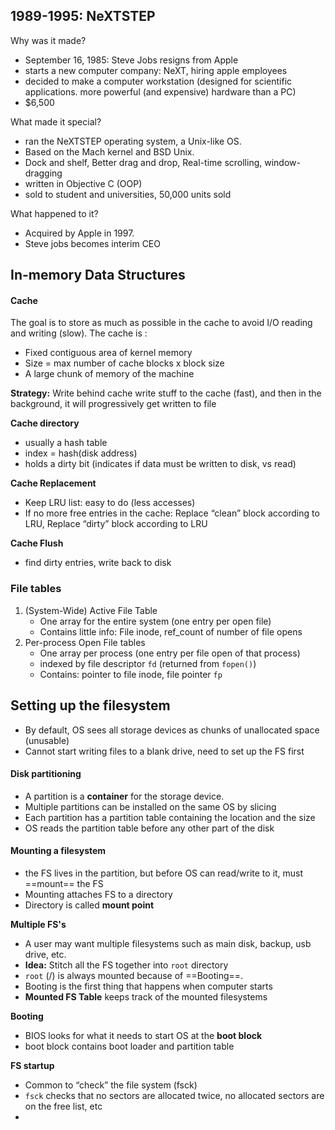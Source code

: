## 1989-1995: NeXTSTEP
Why was it made?

- September 16, 1985: Steve Jobs resigns from Apple
- starts a new computer company: NeXT, hiring apple employees
- decided to make a computer workstation (designed for scientific applications. more powerful (and expensive) hardware than a PC)
- $6,500

What made it special?

- ran the NeXTSTEP operating system, a Unix-like OS.
- Based on the Mach kernel and BSD Unix.
- Dock and shelf, Better drag and drop, Real-time scrolling, window-dragging
- written in Objective C (OOP)
- sold to student and universities, 50,000 units sold

What happened to it?

- Acquired by Apple in 1997.
- Steve jobs becomes interim CEO

## In-memory Data Structures
#### Cache 
The goal is to store as much as possible in the cache to avoid I/O reading and writing (slow). The cache is :
- Fixed contiguous area of kernel memory 
- Size = max number of cache blocks x block size 
- A large chunk of memory of the machine

**Strategy:** Write behind cache
	write stuff to the cache (fast), and then in the background, it will progressively get written to file

**Cache directory**

- usually a hash table 
- index = hash(disk address)
- holds a dirty bit (indicates if data must be written to disk, vs read)

**Cache Replacement**

- Keep LRU list: easy to do (less accesses)
- If no more free entries in the cache: Replace “clean” block according to LRU, Replace “dirty” block according to LRU

**Cache Flush**

- find dirty entries, write back to disk

### File tables
1. (System-Wide) Active File Table
	- One array for the entire system (one entry per open file)
	- Contains little info: File inode, ref_count of number of file opens
2. Per-process Open File tables
	- One array per process (one entry per file open of that process)
	- indexed by file descriptor `fd` (returned from `fopen()`)
	- Contains: pointer to file inode, file pointer `fp`
## Setting up the filesystem
- By default, OS sees all storage devices as chunks of unallocated space (unusable) 
- Cannot start writing files to a blank drive, need to set up the FS first
#### Disk partitioning 
- A partition is a **container** for the storage device. 
- Multiple partitions can be installed on the same OS by slicing
- Each partition has a partition table containing the location and the size
- OS reads the partition table before any other part of the disk

#### Mounting a filesystem
- the FS lives in the partition, but before OS can read/write to it, must ==mount== the FS
- Mounting attaches FS to a directory 
- Directory is called **mount point**

**Multiple FS's**
- A user may want multiple filesystems such as main disk, backup, usb drive, etc.
- **Idea:** Stitch all the FS together into `root` directory
- `root` (/) is always mounted because of ==Booting==.
- Booting is the first thing that happens when computer starts
- **Mounted FS Table** keeps track of the mounted filesystems

**Booting**
- BIOS looks for what it needs to start OS at the **boot block**
- boot block contains boot loader and partition table

**FS startup**
- Common to “check” the file system (fsck)
- `fsck` checks that no sectors are allocated twice, no allocated sectors are on the free list, etc 
- 
